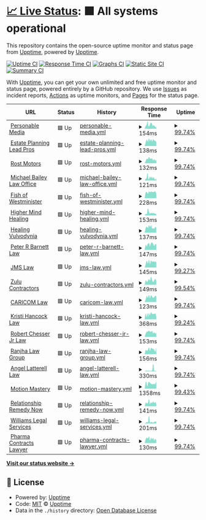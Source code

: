 # [📈 Live Status](https://monitor.personableapps.com/): <!--live status--> **🟩 All systems operational**

This repository contains the open-source uptime monitor and status page from [Upptime](https://upptime.js.org), powered by [Upptime](https://github.com/upptime/upptime).

[![Uptime CI](https://github.com/pmjustin/pmuptime/workflows/Uptime%20CI/badge.svg)](https://github.com/pmjustin/pmuptime/actions?query=workflow%3A%22Uptime+CI%22)
[![Response Time CI](https://github.com/pmjustin/pmuptime/workflows/Response%20Time%20CI/badge.svg)](https://github.com/pmjustin/pmuptime/actions?query=workflow%3A%22Response+Time+CI%22)
[![Graphs CI](https://github.com/pmjustin/pmuptime/workflows/Graphs%20CI/badge.svg)](https://github.com/pmjustin/pmuptime/actions?query=workflow%3A%22Graphs+CI%22)
[![Static Site CI](https://github.com/pmjustin/pmuptime/workflows/Static%20Site%20CI/badge.svg)](https://github.com/pmjustin/pmuptime/actions?query=workflow%3A%22Static+Site+CI%22)
[![Summary CI](https://github.com/pmjustin/pmuptime/workflows/Summary%20CI/badge.svg)](https://github.com/pmjustin/pmuptime/actions?query=workflow%3A%22Summary+CI%22)

With [Upptime](https://upptime.js.org), you can get your own unlimited and free uptime monitor and status page, powered entirely by a GitHub repository. We use [Issues](https://github.com/upptime/upptime/issues) as incident reports, [Actions](https://github.com/pmjustin/pmuptime/actions) as uptime monitors, and [Pages](https://upptime.github.io/upptime) for the status page.

<!--start: status pages-->
<!-- This summary is generated by Upptime (https://github.com/upptime/upptime) -->
<!-- Do not edit this manually, your changes will be overwritten -->
<!-- prettier-ignore -->
| URL | Status | History | Response Time | Uptime |
| --- | ------ | ------- | ------------- | ------ |
| <img alt="" src="https://icons.duckduckgo.com/ip3/personablemedia.com.ico" height="13"> [Personable Media](https://personablemedia.com/) | 🟩 Up | [personable-media.yml](https://github.com/pmjustin/pmuptime/commits/HEAD/history/personable-media.yml) | <details><summary><img alt="Response time graph" src="./graphs/personable-media/response-time-week.png" height="20"> 154ms</summary><br><a href="https://monitor.personableapps.com/history/personable-media"><img alt="Response time 168" src="https://img.shields.io/endpoint?url=https%3A%2F%2Fraw.githubusercontent.com%2Fpmjustin%2Fpmuptime%2FHEAD%2Fapi%2Fpersonable-media%2Fresponse-time.json"></a><br><a href="https://monitor.personableapps.com/history/personable-media"><img alt="24-hour response time 91" src="https://img.shields.io/endpoint?url=https%3A%2F%2Fraw.githubusercontent.com%2Fpmjustin%2Fpmuptime%2FHEAD%2Fapi%2Fpersonable-media%2Fresponse-time-day.json"></a><br><a href="https://monitor.personableapps.com/history/personable-media"><img alt="7-day response time 154" src="https://img.shields.io/endpoint?url=https%3A%2F%2Fraw.githubusercontent.com%2Fpmjustin%2Fpmuptime%2FHEAD%2Fapi%2Fpersonable-media%2Fresponse-time-week.json"></a><br><a href="https://monitor.personableapps.com/history/personable-media"><img alt="30-day response time 131" src="https://img.shields.io/endpoint?url=https%3A%2F%2Fraw.githubusercontent.com%2Fpmjustin%2Fpmuptime%2FHEAD%2Fapi%2Fpersonable-media%2Fresponse-time-month.json"></a><br><a href="https://monitor.personableapps.com/history/personable-media"><img alt="1-year response time 173" src="https://img.shields.io/endpoint?url=https%3A%2F%2Fraw.githubusercontent.com%2Fpmjustin%2Fpmuptime%2FHEAD%2Fapi%2Fpersonable-media%2Fresponse-time-year.json"></a></details> | <details><summary><a href="https://monitor.personableapps.com/history/personable-media">99.74%</a></summary><a href="https://monitor.personableapps.com/history/personable-media"><img alt="All-time uptime 99.96%" src="https://img.shields.io/endpoint?url=https%3A%2F%2Fraw.githubusercontent.com%2Fpmjustin%2Fpmuptime%2FHEAD%2Fapi%2Fpersonable-media%2Fuptime.json"></a><br><a href="https://monitor.personableapps.com/history/personable-media"><img alt="24-hour uptime 100.00%" src="https://img.shields.io/endpoint?url=https%3A%2F%2Fraw.githubusercontent.com%2Fpmjustin%2Fpmuptime%2FHEAD%2Fapi%2Fpersonable-media%2Fuptime-day.json"></a><br><a href="https://monitor.personableapps.com/history/personable-media"><img alt="7-day uptime 99.74%" src="https://img.shields.io/endpoint?url=https%3A%2F%2Fraw.githubusercontent.com%2Fpmjustin%2Fpmuptime%2FHEAD%2Fapi%2Fpersonable-media%2Fuptime-week.json"></a><br><a href="https://monitor.personableapps.com/history/personable-media"><img alt="30-day uptime 99.59%" src="https://img.shields.io/endpoint?url=https%3A%2F%2Fraw.githubusercontent.com%2Fpmjustin%2Fpmuptime%2FHEAD%2Fapi%2Fpersonable-media%2Fuptime-month.json"></a><br><a href="https://monitor.personableapps.com/history/personable-media"><img alt="1-year uptime 99.87%" src="https://img.shields.io/endpoint?url=https%3A%2F%2Fraw.githubusercontent.com%2Fpmjustin%2Fpmuptime%2FHEAD%2Fapi%2Fpersonable-media%2Fuptime-year.json"></a></details>
| <img alt="" src="https://icons.duckduckgo.com/ip3/estateplanningleadpros.com.ico" height="13"> [Estate Planning Lead Pros](https://estateplanningleadpros.com/) | 🟩 Up | [estate-planning-lead-pros.yml](https://github.com/pmjustin/pmuptime/commits/HEAD/history/estate-planning-lead-pros.yml) | <details><summary><img alt="Response time graph" src="./graphs/estate-planning-lead-pros/response-time-week.png" height="20"> 138ms</summary><br><a href="https://monitor.personableapps.com/history/estate-planning-lead-pros"><img alt="Response time 128" src="https://img.shields.io/endpoint?url=https%3A%2F%2Fraw.githubusercontent.com%2Fpmjustin%2Fpmuptime%2FHEAD%2Fapi%2Festate-planning-lead-pros%2Fresponse-time.json"></a><br><a href="https://monitor.personableapps.com/history/estate-planning-lead-pros"><img alt="24-hour response time 102" src="https://img.shields.io/endpoint?url=https%3A%2F%2Fraw.githubusercontent.com%2Fpmjustin%2Fpmuptime%2FHEAD%2Fapi%2Festate-planning-lead-pros%2Fresponse-time-day.json"></a><br><a href="https://monitor.personableapps.com/history/estate-planning-lead-pros"><img alt="7-day response time 138" src="https://img.shields.io/endpoint?url=https%3A%2F%2Fraw.githubusercontent.com%2Fpmjustin%2Fpmuptime%2FHEAD%2Fapi%2Festate-planning-lead-pros%2Fresponse-time-week.json"></a><br><a href="https://monitor.personableapps.com/history/estate-planning-lead-pros"><img alt="30-day response time 139" src="https://img.shields.io/endpoint?url=https%3A%2F%2Fraw.githubusercontent.com%2Fpmjustin%2Fpmuptime%2FHEAD%2Fapi%2Festate-planning-lead-pros%2Fresponse-time-month.json"></a><br><a href="https://monitor.personableapps.com/history/estate-planning-lead-pros"><img alt="1-year response time 135" src="https://img.shields.io/endpoint?url=https%3A%2F%2Fraw.githubusercontent.com%2Fpmjustin%2Fpmuptime%2FHEAD%2Fapi%2Festate-planning-lead-pros%2Fresponse-time-year.json"></a></details> | <details><summary><a href="https://monitor.personableapps.com/history/estate-planning-lead-pros">99.74%</a></summary><a href="https://monitor.personableapps.com/history/estate-planning-lead-pros"><img alt="All-time uptime 95.37%" src="https://img.shields.io/endpoint?url=https%3A%2F%2Fraw.githubusercontent.com%2Fpmjustin%2Fpmuptime%2FHEAD%2Fapi%2Festate-planning-lead-pros%2Fuptime.json"></a><br><a href="https://monitor.personableapps.com/history/estate-planning-lead-pros"><img alt="24-hour uptime 100.00%" src="https://img.shields.io/endpoint?url=https%3A%2F%2Fraw.githubusercontent.com%2Fpmjustin%2Fpmuptime%2FHEAD%2Fapi%2Festate-planning-lead-pros%2Fuptime-day.json"></a><br><a href="https://monitor.personableapps.com/history/estate-planning-lead-pros"><img alt="7-day uptime 99.74%" src="https://img.shields.io/endpoint?url=https%3A%2F%2Fraw.githubusercontent.com%2Fpmjustin%2Fpmuptime%2FHEAD%2Fapi%2Festate-planning-lead-pros%2Fuptime-week.json"></a><br><a href="https://monitor.personableapps.com/history/estate-planning-lead-pros"><img alt="30-day uptime 99.67%" src="https://img.shields.io/endpoint?url=https%3A%2F%2Fraw.githubusercontent.com%2Fpmjustin%2Fpmuptime%2FHEAD%2Fapi%2Festate-planning-lead-pros%2Fuptime-month.json"></a><br><a href="https://monitor.personableapps.com/history/estate-planning-lead-pros"><img alt="1-year uptime 99.89%" src="https://img.shields.io/endpoint?url=https%3A%2F%2Fraw.githubusercontent.com%2Fpmjustin%2Fpmuptime%2FHEAD%2Fapi%2Festate-planning-lead-pros%2Fuptime-year.json"></a></details>
| <img alt="" src="https://icons.duckduckgo.com/ip3/rostmotor.com.ico" height="13"> [Rost Motors](https://rostmotor.com/) | 🟩 Up | [rost-motors.yml](https://github.com/pmjustin/pmuptime/commits/HEAD/history/rost-motors.yml) | <details><summary><img alt="Response time graph" src="./graphs/rost-motors/response-time-week.png" height="20"> 132ms</summary><br><a href="https://monitor.personableapps.com/history/rost-motors"><img alt="Response time 120" src="https://img.shields.io/endpoint?url=https%3A%2F%2Fraw.githubusercontent.com%2Fpmjustin%2Fpmuptime%2FHEAD%2Fapi%2Frost-motors%2Fresponse-time.json"></a><br><a href="https://monitor.personableapps.com/history/rost-motors"><img alt="24-hour response time 113" src="https://img.shields.io/endpoint?url=https%3A%2F%2Fraw.githubusercontent.com%2Fpmjustin%2Fpmuptime%2FHEAD%2Fapi%2Frost-motors%2Fresponse-time-day.json"></a><br><a href="https://monitor.personableapps.com/history/rost-motors"><img alt="7-day response time 132" src="https://img.shields.io/endpoint?url=https%3A%2F%2Fraw.githubusercontent.com%2Fpmjustin%2Fpmuptime%2FHEAD%2Fapi%2Frost-motors%2Fresponse-time-week.json"></a><br><a href="https://monitor.personableapps.com/history/rost-motors"><img alt="30-day response time 131" src="https://img.shields.io/endpoint?url=https%3A%2F%2Fraw.githubusercontent.com%2Fpmjustin%2Fpmuptime%2FHEAD%2Fapi%2Frost-motors%2Fresponse-time-month.json"></a><br><a href="https://monitor.personableapps.com/history/rost-motors"><img alt="1-year response time 125" src="https://img.shields.io/endpoint?url=https%3A%2F%2Fraw.githubusercontent.com%2Fpmjustin%2Fpmuptime%2FHEAD%2Fapi%2Frost-motors%2Fresponse-time-year.json"></a></details> | <details><summary><a href="https://monitor.personableapps.com/history/rost-motors">99.74%</a></summary><a href="https://monitor.personableapps.com/history/rost-motors"><img alt="All-time uptime 95.45%" src="https://img.shields.io/endpoint?url=https%3A%2F%2Fraw.githubusercontent.com%2Fpmjustin%2Fpmuptime%2FHEAD%2Fapi%2Frost-motors%2Fuptime.json"></a><br><a href="https://monitor.personableapps.com/history/rost-motors"><img alt="24-hour uptime 100.00%" src="https://img.shields.io/endpoint?url=https%3A%2F%2Fraw.githubusercontent.com%2Fpmjustin%2Fpmuptime%2FHEAD%2Fapi%2Frost-motors%2Fuptime-day.json"></a><br><a href="https://monitor.personableapps.com/history/rost-motors"><img alt="7-day uptime 99.74%" src="https://img.shields.io/endpoint?url=https%3A%2F%2Fraw.githubusercontent.com%2Fpmjustin%2Fpmuptime%2FHEAD%2Fapi%2Frost-motors%2Fuptime-week.json"></a><br><a href="https://monitor.personableapps.com/history/rost-motors"><img alt="30-day uptime 99.67%" src="https://img.shields.io/endpoint?url=https%3A%2F%2Fraw.githubusercontent.com%2Fpmjustin%2Fpmuptime%2FHEAD%2Fapi%2Frost-motors%2Fuptime-month.json"></a><br><a href="https://monitor.personableapps.com/history/rost-motors"><img alt="1-year uptime 99.89%" src="https://img.shields.io/endpoint?url=https%3A%2F%2Fraw.githubusercontent.com%2Fpmjustin%2Fpmuptime%2FHEAD%2Fapi%2Frost-motors%2Fuptime-year.json"></a></details>
| <img alt="" src="https://icons.duckduckgo.com/ip3/michaelbaileylawllc.com.ico" height="13"> [Michael Bailey Law Office](https://michaelbaileylawllc.com/) | 🟩 Up | [michael-bailey-law-office.yml](https://github.com/pmjustin/pmuptime/commits/HEAD/history/michael-bailey-law-office.yml) | <details><summary><img alt="Response time graph" src="./graphs/michael-bailey-law-office/response-time-week.png" height="20"> 121ms</summary><br><a href="https://monitor.personableapps.com/history/michael-bailey-law-office"><img alt="Response time 141" src="https://img.shields.io/endpoint?url=https%3A%2F%2Fraw.githubusercontent.com%2Fpmjustin%2Fpmuptime%2FHEAD%2Fapi%2Fmichael-bailey-law-office%2Fresponse-time.json"></a><br><a href="https://monitor.personableapps.com/history/michael-bailey-law-office"><img alt="24-hour response time 99" src="https://img.shields.io/endpoint?url=https%3A%2F%2Fraw.githubusercontent.com%2Fpmjustin%2Fpmuptime%2FHEAD%2Fapi%2Fmichael-bailey-law-office%2Fresponse-time-day.json"></a><br><a href="https://monitor.personableapps.com/history/michael-bailey-law-office"><img alt="7-day response time 121" src="https://img.shields.io/endpoint?url=https%3A%2F%2Fraw.githubusercontent.com%2Fpmjustin%2Fpmuptime%2FHEAD%2Fapi%2Fmichael-bailey-law-office%2Fresponse-time-week.json"></a><br><a href="https://monitor.personableapps.com/history/michael-bailey-law-office"><img alt="30-day response time 123" src="https://img.shields.io/endpoint?url=https%3A%2F%2Fraw.githubusercontent.com%2Fpmjustin%2Fpmuptime%2FHEAD%2Fapi%2Fmichael-bailey-law-office%2Fresponse-time-month.json"></a><br><a href="https://monitor.personableapps.com/history/michael-bailey-law-office"><img alt="1-year response time 149" src="https://img.shields.io/endpoint?url=https%3A%2F%2Fraw.githubusercontent.com%2Fpmjustin%2Fpmuptime%2FHEAD%2Fapi%2Fmichael-bailey-law-office%2Fresponse-time-year.json"></a></details> | <details><summary><a href="https://monitor.personableapps.com/history/michael-bailey-law-office">99.74%</a></summary><a href="https://monitor.personableapps.com/history/michael-bailey-law-office"><img alt="All-time uptime 99.95%" src="https://img.shields.io/endpoint?url=https%3A%2F%2Fraw.githubusercontent.com%2Fpmjustin%2Fpmuptime%2FHEAD%2Fapi%2Fmichael-bailey-law-office%2Fuptime.json"></a><br><a href="https://monitor.personableapps.com/history/michael-bailey-law-office"><img alt="24-hour uptime 100.00%" src="https://img.shields.io/endpoint?url=https%3A%2F%2Fraw.githubusercontent.com%2Fpmjustin%2Fpmuptime%2FHEAD%2Fapi%2Fmichael-bailey-law-office%2Fuptime-day.json"></a><br><a href="https://monitor.personableapps.com/history/michael-bailey-law-office"><img alt="7-day uptime 99.74%" src="https://img.shields.io/endpoint?url=https%3A%2F%2Fraw.githubusercontent.com%2Fpmjustin%2Fpmuptime%2FHEAD%2Fapi%2Fmichael-bailey-law-office%2Fuptime-week.json"></a><br><a href="https://monitor.personableapps.com/history/michael-bailey-law-office"><img alt="30-day uptime 99.59%" src="https://img.shields.io/endpoint?url=https%3A%2F%2Fraw.githubusercontent.com%2Fpmjustin%2Fpmuptime%2FHEAD%2Fapi%2Fmichael-bailey-law-office%2Fuptime-month.json"></a><br><a href="https://monitor.personableapps.com/history/michael-bailey-law-office"><img alt="1-year uptime 99.83%" src="https://img.shields.io/endpoint?url=https%3A%2F%2Fraw.githubusercontent.com%2Fpmjustin%2Fpmuptime%2FHEAD%2Fapi%2Fmichael-bailey-law-office%2Fuptime-year.json"></a></details>
| <img alt="" src="https://icons.duckduckgo.com/ip3/fishofwestminster.org.ico" height="13"> [Fish of Westminister](https://fishofwestminster.org/) | 🟩 Up | [fish-of-westminister.yml](https://github.com/pmjustin/pmuptime/commits/HEAD/history/fish-of-westminister.yml) | <details><summary><img alt="Response time graph" src="./graphs/fish-of-westminister/response-time-week.png" height="20"> 228ms</summary><br><a href="https://monitor.personableapps.com/history/fish-of-westminister"><img alt="Response time 258" src="https://img.shields.io/endpoint?url=https%3A%2F%2Fraw.githubusercontent.com%2Fpmjustin%2Fpmuptime%2FHEAD%2Fapi%2Ffish-of-westminister%2Fresponse-time.json"></a><br><a href="https://monitor.personableapps.com/history/fish-of-westminister"><img alt="24-hour response time 166" src="https://img.shields.io/endpoint?url=https%3A%2F%2Fraw.githubusercontent.com%2Fpmjustin%2Fpmuptime%2FHEAD%2Fapi%2Ffish-of-westminister%2Fresponse-time-day.json"></a><br><a href="https://monitor.personableapps.com/history/fish-of-westminister"><img alt="7-day response time 228" src="https://img.shields.io/endpoint?url=https%3A%2F%2Fraw.githubusercontent.com%2Fpmjustin%2Fpmuptime%2FHEAD%2Fapi%2Ffish-of-westminister%2Fresponse-time-week.json"></a><br><a href="https://monitor.personableapps.com/history/fish-of-westminister"><img alt="30-day response time 225" src="https://img.shields.io/endpoint?url=https%3A%2F%2Fraw.githubusercontent.com%2Fpmjustin%2Fpmuptime%2FHEAD%2Fapi%2Ffish-of-westminister%2Fresponse-time-month.json"></a><br><a href="https://monitor.personableapps.com/history/fish-of-westminister"><img alt="1-year response time 248" src="https://img.shields.io/endpoint?url=https%3A%2F%2Fraw.githubusercontent.com%2Fpmjustin%2Fpmuptime%2FHEAD%2Fapi%2Ffish-of-westminister%2Fresponse-time-year.json"></a></details> | <details><summary><a href="https://monitor.personableapps.com/history/fish-of-westminister">99.74%</a></summary><a href="https://monitor.personableapps.com/history/fish-of-westminister"><img alt="All-time uptime 98.16%" src="https://img.shields.io/endpoint?url=https%3A%2F%2Fraw.githubusercontent.com%2Fpmjustin%2Fpmuptime%2FHEAD%2Fapi%2Ffish-of-westminister%2Fuptime.json"></a><br><a href="https://monitor.personableapps.com/history/fish-of-westminister"><img alt="24-hour uptime 100.00%" src="https://img.shields.io/endpoint?url=https%3A%2F%2Fraw.githubusercontent.com%2Fpmjustin%2Fpmuptime%2FHEAD%2Fapi%2Ffish-of-westminister%2Fuptime-day.json"></a><br><a href="https://monitor.personableapps.com/history/fish-of-westminister"><img alt="7-day uptime 99.74%" src="https://img.shields.io/endpoint?url=https%3A%2F%2Fraw.githubusercontent.com%2Fpmjustin%2Fpmuptime%2FHEAD%2Fapi%2Ffish-of-westminister%2Fuptime-week.json"></a><br><a href="https://monitor.personableapps.com/history/fish-of-westminister"><img alt="30-day uptime 99.67%" src="https://img.shields.io/endpoint?url=https%3A%2F%2Fraw.githubusercontent.com%2Fpmjustin%2Fpmuptime%2FHEAD%2Fapi%2Ffish-of-westminister%2Fuptime-month.json"></a><br><a href="https://monitor.personableapps.com/history/fish-of-westminister"><img alt="1-year uptime 99.72%" src="https://img.shields.io/endpoint?url=https%3A%2F%2Fraw.githubusercontent.com%2Fpmjustin%2Fpmuptime%2FHEAD%2Fapi%2Ffish-of-westminister%2Fuptime-year.json"></a></details>
| <img alt="" src="https://icons.duckduckgo.com/ip3/highermindhealing.net.ico" height="13"> [Higher Mind Healing](https://highermindhealing.net/) | 🟩 Up | [higher-mind-healing.yml](https://github.com/pmjustin/pmuptime/commits/HEAD/history/higher-mind-healing.yml) | <details><summary><img alt="Response time graph" src="./graphs/higher-mind-healing/response-time-week.png" height="20"> 153ms</summary><br><a href="https://monitor.personableapps.com/history/higher-mind-healing"><img alt="Response time 357" src="https://img.shields.io/endpoint?url=https%3A%2F%2Fraw.githubusercontent.com%2Fpmjustin%2Fpmuptime%2FHEAD%2Fapi%2Fhigher-mind-healing%2Fresponse-time.json"></a><br><a href="https://monitor.personableapps.com/history/higher-mind-healing"><img alt="24-hour response time 86" src="https://img.shields.io/endpoint?url=https%3A%2F%2Fraw.githubusercontent.com%2Fpmjustin%2Fpmuptime%2FHEAD%2Fapi%2Fhigher-mind-healing%2Fresponse-time-day.json"></a><br><a href="https://monitor.personableapps.com/history/higher-mind-healing"><img alt="7-day response time 153" src="https://img.shields.io/endpoint?url=https%3A%2F%2Fraw.githubusercontent.com%2Fpmjustin%2Fpmuptime%2FHEAD%2Fapi%2Fhigher-mind-healing%2Fresponse-time-week.json"></a><br><a href="https://monitor.personableapps.com/history/higher-mind-healing"><img alt="30-day response time 127" src="https://img.shields.io/endpoint?url=https%3A%2F%2Fraw.githubusercontent.com%2Fpmjustin%2Fpmuptime%2FHEAD%2Fapi%2Fhigher-mind-healing%2Fresponse-time-month.json"></a><br><a href="https://monitor.personableapps.com/history/higher-mind-healing"><img alt="1-year response time 237" src="https://img.shields.io/endpoint?url=https%3A%2F%2Fraw.githubusercontent.com%2Fpmjustin%2Fpmuptime%2FHEAD%2Fapi%2Fhigher-mind-healing%2Fresponse-time-year.json"></a></details> | <details><summary><a href="https://monitor.personableapps.com/history/higher-mind-healing">99.74%</a></summary><a href="https://monitor.personableapps.com/history/higher-mind-healing"><img alt="All-time uptime 99.89%" src="https://img.shields.io/endpoint?url=https%3A%2F%2Fraw.githubusercontent.com%2Fpmjustin%2Fpmuptime%2FHEAD%2Fapi%2Fhigher-mind-healing%2Fuptime.json"></a><br><a href="https://monitor.personableapps.com/history/higher-mind-healing"><img alt="24-hour uptime 100.00%" src="https://img.shields.io/endpoint?url=https%3A%2F%2Fraw.githubusercontent.com%2Fpmjustin%2Fpmuptime%2FHEAD%2Fapi%2Fhigher-mind-healing%2Fuptime-day.json"></a><br><a href="https://monitor.personableapps.com/history/higher-mind-healing"><img alt="7-day uptime 99.74%" src="https://img.shields.io/endpoint?url=https%3A%2F%2Fraw.githubusercontent.com%2Fpmjustin%2Fpmuptime%2FHEAD%2Fapi%2Fhigher-mind-healing%2Fuptime-week.json"></a><br><a href="https://monitor.personableapps.com/history/higher-mind-healing"><img alt="30-day uptime 99.67%" src="https://img.shields.io/endpoint?url=https%3A%2F%2Fraw.githubusercontent.com%2Fpmjustin%2Fpmuptime%2FHEAD%2Fapi%2Fhigher-mind-healing%2Fuptime-month.json"></a><br><a href="https://monitor.personableapps.com/history/higher-mind-healing"><img alt="1-year uptime 99.87%" src="https://img.shields.io/endpoint?url=https%3A%2F%2Fraw.githubusercontent.com%2Fpmjustin%2Fpmuptime%2FHEAD%2Fapi%2Fhigher-mind-healing%2Fuptime-year.json"></a></details>
| <img alt="" src="https://icons.duckduckgo.com/ip3/healingvulvodynia.com.ico" height="13"> [Healing Vulvodynia](https://healingvulvodynia.com/) | 🟩 Up | [healing-vulvodynia.yml](https://github.com/pmjustin/pmuptime/commits/HEAD/history/healing-vulvodynia.yml) | <details><summary><img alt="Response time graph" src="./graphs/healing-vulvodynia/response-time-week.png" height="20"> 137ms</summary><br><a href="https://monitor.personableapps.com/history/healing-vulvodynia"><img alt="Response time 356" src="https://img.shields.io/endpoint?url=https%3A%2F%2Fraw.githubusercontent.com%2Fpmjustin%2Fpmuptime%2FHEAD%2Fapi%2Fhealing-vulvodynia%2Fresponse-time.json"></a><br><a href="https://monitor.personableapps.com/history/healing-vulvodynia"><img alt="24-hour response time 127" src="https://img.shields.io/endpoint?url=https%3A%2F%2Fraw.githubusercontent.com%2Fpmjustin%2Fpmuptime%2FHEAD%2Fapi%2Fhealing-vulvodynia%2Fresponse-time-day.json"></a><br><a href="https://monitor.personableapps.com/history/healing-vulvodynia"><img alt="7-day response time 137" src="https://img.shields.io/endpoint?url=https%3A%2F%2Fraw.githubusercontent.com%2Fpmjustin%2Fpmuptime%2FHEAD%2Fapi%2Fhealing-vulvodynia%2Fresponse-time-week.json"></a><br><a href="https://monitor.personableapps.com/history/healing-vulvodynia"><img alt="30-day response time 130" src="https://img.shields.io/endpoint?url=https%3A%2F%2Fraw.githubusercontent.com%2Fpmjustin%2Fpmuptime%2FHEAD%2Fapi%2Fhealing-vulvodynia%2Fresponse-time-month.json"></a><br><a href="https://monitor.personableapps.com/history/healing-vulvodynia"><img alt="1-year response time 279" src="https://img.shields.io/endpoint?url=https%3A%2F%2Fraw.githubusercontent.com%2Fpmjustin%2Fpmuptime%2FHEAD%2Fapi%2Fhealing-vulvodynia%2Fresponse-time-year.json"></a></details> | <details><summary><a href="https://monitor.personableapps.com/history/healing-vulvodynia">99.74%</a></summary><a href="https://monitor.personableapps.com/history/healing-vulvodynia"><img alt="All-time uptime 99.34%" src="https://img.shields.io/endpoint?url=https%3A%2F%2Fraw.githubusercontent.com%2Fpmjustin%2Fpmuptime%2FHEAD%2Fapi%2Fhealing-vulvodynia%2Fuptime.json"></a><br><a href="https://monitor.personableapps.com/history/healing-vulvodynia"><img alt="24-hour uptime 100.00%" src="https://img.shields.io/endpoint?url=https%3A%2F%2Fraw.githubusercontent.com%2Fpmjustin%2Fpmuptime%2FHEAD%2Fapi%2Fhealing-vulvodynia%2Fuptime-day.json"></a><br><a href="https://monitor.personableapps.com/history/healing-vulvodynia"><img alt="7-day uptime 99.74%" src="https://img.shields.io/endpoint?url=https%3A%2F%2Fraw.githubusercontent.com%2Fpmjustin%2Fpmuptime%2FHEAD%2Fapi%2Fhealing-vulvodynia%2Fuptime-week.json"></a><br><a href="https://monitor.personableapps.com/history/healing-vulvodynia"><img alt="30-day uptime 99.67%" src="https://img.shields.io/endpoint?url=https%3A%2F%2Fraw.githubusercontent.com%2Fpmjustin%2Fpmuptime%2FHEAD%2Fapi%2Fhealing-vulvodynia%2Fuptime-month.json"></a><br><a href="https://monitor.personableapps.com/history/healing-vulvodynia"><img alt="1-year uptime 99.87%" src="https://img.shields.io/endpoint?url=https%3A%2F%2Fraw.githubusercontent.com%2Fpmjustin%2Fpmuptime%2FHEAD%2Fapi%2Fhealing-vulvodynia%2Fuptime-year.json"></a></details>
| <img alt="" src="https://icons.duckduckgo.com/ip3/peterbarnettlaw.com.ico" height="13"> [Peter R Barnett Law](https://peterbarnettlaw.com/) | 🟩 Up | [peter-r-barnett-law.yml](https://github.com/pmjustin/pmuptime/commits/HEAD/history/peter-r-barnett-law.yml) | <details><summary><img alt="Response time graph" src="./graphs/peter-r-barnett-law/response-time-week.png" height="20"> 147ms</summary><br><a href="https://monitor.personableapps.com/history/peter-r-barnett-law"><img alt="Response time 281" src="https://img.shields.io/endpoint?url=https%3A%2F%2Fraw.githubusercontent.com%2Fpmjustin%2Fpmuptime%2FHEAD%2Fapi%2Fpeter-r-barnett-law%2Fresponse-time.json"></a><br><a href="https://monitor.personableapps.com/history/peter-r-barnett-law"><img alt="24-hour response time 145" src="https://img.shields.io/endpoint?url=https%3A%2F%2Fraw.githubusercontent.com%2Fpmjustin%2Fpmuptime%2FHEAD%2Fapi%2Fpeter-r-barnett-law%2Fresponse-time-day.json"></a><br><a href="https://monitor.personableapps.com/history/peter-r-barnett-law"><img alt="7-day response time 147" src="https://img.shields.io/endpoint?url=https%3A%2F%2Fraw.githubusercontent.com%2Fpmjustin%2Fpmuptime%2FHEAD%2Fapi%2Fpeter-r-barnett-law%2Fresponse-time-week.json"></a><br><a href="https://monitor.personableapps.com/history/peter-r-barnett-law"><img alt="30-day response time 132" src="https://img.shields.io/endpoint?url=https%3A%2F%2Fraw.githubusercontent.com%2Fpmjustin%2Fpmuptime%2FHEAD%2Fapi%2Fpeter-r-barnett-law%2Fresponse-time-month.json"></a><br><a href="https://monitor.personableapps.com/history/peter-r-barnett-law"><img alt="1-year response time 214" src="https://img.shields.io/endpoint?url=https%3A%2F%2Fraw.githubusercontent.com%2Fpmjustin%2Fpmuptime%2FHEAD%2Fapi%2Fpeter-r-barnett-law%2Fresponse-time-year.json"></a></details> | <details><summary><a href="https://monitor.personableapps.com/history/peter-r-barnett-law">99.74%</a></summary><a href="https://monitor.personableapps.com/history/peter-r-barnett-law"><img alt="All-time uptime 99.19%" src="https://img.shields.io/endpoint?url=https%3A%2F%2Fraw.githubusercontent.com%2Fpmjustin%2Fpmuptime%2FHEAD%2Fapi%2Fpeter-r-barnett-law%2Fuptime.json"></a><br><a href="https://monitor.personableapps.com/history/peter-r-barnett-law"><img alt="24-hour uptime 100.00%" src="https://img.shields.io/endpoint?url=https%3A%2F%2Fraw.githubusercontent.com%2Fpmjustin%2Fpmuptime%2FHEAD%2Fapi%2Fpeter-r-barnett-law%2Fuptime-day.json"></a><br><a href="https://monitor.personableapps.com/history/peter-r-barnett-law"><img alt="7-day uptime 99.74%" src="https://img.shields.io/endpoint?url=https%3A%2F%2Fraw.githubusercontent.com%2Fpmjustin%2Fpmuptime%2FHEAD%2Fapi%2Fpeter-r-barnett-law%2Fuptime-week.json"></a><br><a href="https://monitor.personableapps.com/history/peter-r-barnett-law"><img alt="30-day uptime 99.67%" src="https://img.shields.io/endpoint?url=https%3A%2F%2Fraw.githubusercontent.com%2Fpmjustin%2Fpmuptime%2FHEAD%2Fapi%2Fpeter-r-barnett-law%2Fuptime-month.json"></a><br><a href="https://monitor.personableapps.com/history/peter-r-barnett-law"><img alt="1-year uptime 98.30%" src="https://img.shields.io/endpoint?url=https%3A%2F%2Fraw.githubusercontent.com%2Fpmjustin%2Fpmuptime%2FHEAD%2Fapi%2Fpeter-r-barnett-law%2Fuptime-year.json"></a></details>
| <img alt="" src="https://icons.duckduckgo.com/ip3/jmslawltd.com.ico" height="13"> [JMS Law](https://jmslawltd.com) | 🟩 Up | [jms-law.yml](https://github.com/pmjustin/pmuptime/commits/HEAD/history/jms-law.yml) | <details><summary><img alt="Response time graph" src="./graphs/jms-law/response-time-week.png" height="20"> 145ms</summary><br><a href="https://monitor.personableapps.com/history/jms-law"><img alt="Response time 309" src="https://img.shields.io/endpoint?url=https%3A%2F%2Fraw.githubusercontent.com%2Fpmjustin%2Fpmuptime%2FHEAD%2Fapi%2Fjms-law%2Fresponse-time.json"></a><br><a href="https://monitor.personableapps.com/history/jms-law"><img alt="24-hour response time 164" src="https://img.shields.io/endpoint?url=https%3A%2F%2Fraw.githubusercontent.com%2Fpmjustin%2Fpmuptime%2FHEAD%2Fapi%2Fjms-law%2Fresponse-time-day.json"></a><br><a href="https://monitor.personableapps.com/history/jms-law"><img alt="7-day response time 145" src="https://img.shields.io/endpoint?url=https%3A%2F%2Fraw.githubusercontent.com%2Fpmjustin%2Fpmuptime%2FHEAD%2Fapi%2Fjms-law%2Fresponse-time-week.json"></a><br><a href="https://monitor.personableapps.com/history/jms-law"><img alt="30-day response time 141" src="https://img.shields.io/endpoint?url=https%3A%2F%2Fraw.githubusercontent.com%2Fpmjustin%2Fpmuptime%2FHEAD%2Fapi%2Fjms-law%2Fresponse-time-month.json"></a><br><a href="https://monitor.personableapps.com/history/jms-law"><img alt="1-year response time 237" src="https://img.shields.io/endpoint?url=https%3A%2F%2Fraw.githubusercontent.com%2Fpmjustin%2Fpmuptime%2FHEAD%2Fapi%2Fjms-law%2Fresponse-time-year.json"></a></details> | <details><summary><a href="https://monitor.personableapps.com/history/jms-law">99.27%</a></summary><a href="https://monitor.personableapps.com/history/jms-law"><img alt="All-time uptime 99.78%" src="https://img.shields.io/endpoint?url=https%3A%2F%2Fraw.githubusercontent.com%2Fpmjustin%2Fpmuptime%2FHEAD%2Fapi%2Fjms-law%2Fuptime.json"></a><br><a href="https://monitor.personableapps.com/history/jms-law"><img alt="24-hour uptime 96.70%" src="https://img.shields.io/endpoint?url=https%3A%2F%2Fraw.githubusercontent.com%2Fpmjustin%2Fpmuptime%2FHEAD%2Fapi%2Fjms-law%2Fuptime-day.json"></a><br><a href="https://monitor.personableapps.com/history/jms-law"><img alt="7-day uptime 99.27%" src="https://img.shields.io/endpoint?url=https%3A%2F%2Fraw.githubusercontent.com%2Fpmjustin%2Fpmuptime%2FHEAD%2Fapi%2Fjms-law%2Fuptime-week.json"></a><br><a href="https://monitor.personableapps.com/history/jms-law"><img alt="30-day uptime 99.56%" src="https://img.shields.io/endpoint?url=https%3A%2F%2Fraw.githubusercontent.com%2Fpmjustin%2Fpmuptime%2FHEAD%2Fapi%2Fjms-law%2Fuptime-month.json"></a><br><a href="https://monitor.personableapps.com/history/jms-law"><img alt="1-year uptime 99.86%" src="https://img.shields.io/endpoint?url=https%3A%2F%2Fraw.githubusercontent.com%2Fpmjustin%2Fpmuptime%2FHEAD%2Fapi%2Fjms-law%2Fuptime-year.json"></a></details>
| <img alt="" src="https://icons.duckduckgo.com/ip3/zulucontractors.com.ico" height="13"> [Zulu Contractors](https://zulucontractors.com) | 🟩 Up | [zulu-contractors.yml](https://github.com/pmjustin/pmuptime/commits/HEAD/history/zulu-contractors.yml) | <details><summary><img alt="Response time graph" src="./graphs/zulu-contractors/response-time-week.png" height="20"> 149ms</summary><br><a href="https://monitor.personableapps.com/history/zulu-contractors"><img alt="Response time 331" src="https://img.shields.io/endpoint?url=https%3A%2F%2Fraw.githubusercontent.com%2Fpmjustin%2Fpmuptime%2FHEAD%2Fapi%2Fzulu-contractors%2Fresponse-time.json"></a><br><a href="https://monitor.personableapps.com/history/zulu-contractors"><img alt="24-hour response time 139" src="https://img.shields.io/endpoint?url=https%3A%2F%2Fraw.githubusercontent.com%2Fpmjustin%2Fpmuptime%2FHEAD%2Fapi%2Fzulu-contractors%2Fresponse-time-day.json"></a><br><a href="https://monitor.personableapps.com/history/zulu-contractors"><img alt="7-day response time 149" src="https://img.shields.io/endpoint?url=https%3A%2F%2Fraw.githubusercontent.com%2Fpmjustin%2Fpmuptime%2FHEAD%2Fapi%2Fzulu-contractors%2Fresponse-time-week.json"></a><br><a href="https://monitor.personableapps.com/history/zulu-contractors"><img alt="30-day response time 137" src="https://img.shields.io/endpoint?url=https%3A%2F%2Fraw.githubusercontent.com%2Fpmjustin%2Fpmuptime%2FHEAD%2Fapi%2Fzulu-contractors%2Fresponse-time-month.json"></a><br><a href="https://monitor.personableapps.com/history/zulu-contractors"><img alt="1-year response time 261" src="https://img.shields.io/endpoint?url=https%3A%2F%2Fraw.githubusercontent.com%2Fpmjustin%2Fpmuptime%2FHEAD%2Fapi%2Fzulu-contractors%2Fresponse-time-year.json"></a></details> | <details><summary><a href="https://monitor.personableapps.com/history/zulu-contractors">99.54%</a></summary><a href="https://monitor.personableapps.com/history/zulu-contractors"><img alt="All-time uptime 99.87%" src="https://img.shields.io/endpoint?url=https%3A%2F%2Fraw.githubusercontent.com%2Fpmjustin%2Fpmuptime%2FHEAD%2Fapi%2Fzulu-contractors%2Fuptime.json"></a><br><a href="https://monitor.personableapps.com/history/zulu-contractors"><img alt="24-hour uptime 98.62%" src="https://img.shields.io/endpoint?url=https%3A%2F%2Fraw.githubusercontent.com%2Fpmjustin%2Fpmuptime%2FHEAD%2Fapi%2Fzulu-contractors%2Fuptime-day.json"></a><br><a href="https://monitor.personableapps.com/history/zulu-contractors"><img alt="7-day uptime 99.54%" src="https://img.shields.io/endpoint?url=https%3A%2F%2Fraw.githubusercontent.com%2Fpmjustin%2Fpmuptime%2FHEAD%2Fapi%2Fzulu-contractors%2Fuptime-week.json"></a><br><a href="https://monitor.personableapps.com/history/zulu-contractors"><img alt="30-day uptime 99.63%" src="https://img.shields.io/endpoint?url=https%3A%2F%2Fraw.githubusercontent.com%2Fpmjustin%2Fpmuptime%2FHEAD%2Fapi%2Fzulu-contractors%2Fuptime-month.json"></a><br><a href="https://monitor.personableapps.com/history/zulu-contractors"><img alt="1-year uptime 99.85%" src="https://img.shields.io/endpoint?url=https%3A%2F%2Fraw.githubusercontent.com%2Fpmjustin%2Fpmuptime%2FHEAD%2Fapi%2Fzulu-contractors%2Fuptime-year.json"></a></details>
| <img alt="" src="https://icons.duckduckgo.com/ip3/caricomattorneys.com.ico" height="13"> [CARICOM Law](https://caricomattorneys.com) | 🟩 Up | [caricom-law.yml](https://github.com/pmjustin/pmuptime/commits/HEAD/history/caricom-law.yml) | <details><summary><img alt="Response time graph" src="./graphs/caricom-law/response-time-week.png" height="20"> 123ms</summary><br><a href="https://monitor.personableapps.com/history/caricom-law"><img alt="Response time 254" src="https://img.shields.io/endpoint?url=https%3A%2F%2Fraw.githubusercontent.com%2Fpmjustin%2Fpmuptime%2FHEAD%2Fapi%2Fcaricom-law%2Fresponse-time.json"></a><br><a href="https://monitor.personableapps.com/history/caricom-law"><img alt="24-hour response time 134" src="https://img.shields.io/endpoint?url=https%3A%2F%2Fraw.githubusercontent.com%2Fpmjustin%2Fpmuptime%2FHEAD%2Fapi%2Fcaricom-law%2Fresponse-time-day.json"></a><br><a href="https://monitor.personableapps.com/history/caricom-law"><img alt="7-day response time 123" src="https://img.shields.io/endpoint?url=https%3A%2F%2Fraw.githubusercontent.com%2Fpmjustin%2Fpmuptime%2FHEAD%2Fapi%2Fcaricom-law%2Fresponse-time-week.json"></a><br><a href="https://monitor.personableapps.com/history/caricom-law"><img alt="30-day response time 123" src="https://img.shields.io/endpoint?url=https%3A%2F%2Fraw.githubusercontent.com%2Fpmjustin%2Fpmuptime%2FHEAD%2Fapi%2Fcaricom-law%2Fresponse-time-month.json"></a><br><a href="https://monitor.personableapps.com/history/caricom-law"><img alt="1-year response time 254" src="https://img.shields.io/endpoint?url=https%3A%2F%2Fraw.githubusercontent.com%2Fpmjustin%2Fpmuptime%2FHEAD%2Fapi%2Fcaricom-law%2Fresponse-time-year.json"></a></details> | <details><summary><a href="https://monitor.personableapps.com/history/caricom-law">99.74%</a></summary><a href="https://monitor.personableapps.com/history/caricom-law"><img alt="All-time uptime 99.84%" src="https://img.shields.io/endpoint?url=https%3A%2F%2Fraw.githubusercontent.com%2Fpmjustin%2Fpmuptime%2FHEAD%2Fapi%2Fcaricom-law%2Fuptime.json"></a><br><a href="https://monitor.personableapps.com/history/caricom-law"><img alt="24-hour uptime 100.00%" src="https://img.shields.io/endpoint?url=https%3A%2F%2Fraw.githubusercontent.com%2Fpmjustin%2Fpmuptime%2FHEAD%2Fapi%2Fcaricom-law%2Fuptime-day.json"></a><br><a href="https://monitor.personableapps.com/history/caricom-law"><img alt="7-day uptime 99.74%" src="https://img.shields.io/endpoint?url=https%3A%2F%2Fraw.githubusercontent.com%2Fpmjustin%2Fpmuptime%2FHEAD%2Fapi%2Fcaricom-law%2Fuptime-week.json"></a><br><a href="https://monitor.personableapps.com/history/caricom-law"><img alt="30-day uptime 99.67%" src="https://img.shields.io/endpoint?url=https%3A%2F%2Fraw.githubusercontent.com%2Fpmjustin%2Fpmuptime%2FHEAD%2Fapi%2Fcaricom-law%2Fuptime-month.json"></a><br><a href="https://monitor.personableapps.com/history/caricom-law"><img alt="1-year uptime 99.84%" src="https://img.shields.io/endpoint?url=https%3A%2F%2Fraw.githubusercontent.com%2Fpmjustin%2Fpmuptime%2FHEAD%2Fapi%2Fcaricom-law%2Fuptime-year.json"></a></details>
| <img alt="" src="https://icons.duckduckgo.com/ip3/khancocklaw.com.ico" height="13"> [Kristi Hancock Law](https://khancocklaw.com) | 🟩 Up | [kristi-hancock-law.yml](https://github.com/pmjustin/pmuptime/commits/HEAD/history/kristi-hancock-law.yml) | <details><summary><img alt="Response time graph" src="./graphs/kristi-hancock-law/response-time-week.png" height="20"> 368ms</summary><br><a href="https://monitor.personableapps.com/history/kristi-hancock-law"><img alt="Response time 136" src="https://img.shields.io/endpoint?url=https%3A%2F%2Fraw.githubusercontent.com%2Fpmjustin%2Fpmuptime%2FHEAD%2Fapi%2Fkristi-hancock-law%2Fresponse-time.json"></a><br><a href="https://monitor.personableapps.com/history/kristi-hancock-law"><img alt="24-hour response time 146" src="https://img.shields.io/endpoint?url=https%3A%2F%2Fraw.githubusercontent.com%2Fpmjustin%2Fpmuptime%2FHEAD%2Fapi%2Fkristi-hancock-law%2Fresponse-time-day.json"></a><br><a href="https://monitor.personableapps.com/history/kristi-hancock-law"><img alt="7-day response time 368" src="https://img.shields.io/endpoint?url=https%3A%2F%2Fraw.githubusercontent.com%2Fpmjustin%2Fpmuptime%2FHEAD%2Fapi%2Fkristi-hancock-law%2Fresponse-time-week.json"></a><br><a href="https://monitor.personableapps.com/history/kristi-hancock-law"><img alt="30-day response time 195" src="https://img.shields.io/endpoint?url=https%3A%2F%2Fraw.githubusercontent.com%2Fpmjustin%2Fpmuptime%2FHEAD%2Fapi%2Fkristi-hancock-law%2Fresponse-time-month.json"></a><br><a href="https://monitor.personableapps.com/history/kristi-hancock-law"><img alt="1-year response time 136" src="https://img.shields.io/endpoint?url=https%3A%2F%2Fraw.githubusercontent.com%2Fpmjustin%2Fpmuptime%2FHEAD%2Fapi%2Fkristi-hancock-law%2Fresponse-time-year.json"></a></details> | <details><summary><a href="https://monitor.personableapps.com/history/kristi-hancock-law">99.24%</a></summary><a href="https://monitor.personableapps.com/history/kristi-hancock-law"><img alt="All-time uptime 99.85%" src="https://img.shields.io/endpoint?url=https%3A%2F%2Fraw.githubusercontent.com%2Fpmjustin%2Fpmuptime%2FHEAD%2Fapi%2Fkristi-hancock-law%2Fuptime.json"></a><br><a href="https://monitor.personableapps.com/history/kristi-hancock-law"><img alt="24-hour uptime 100.00%" src="https://img.shields.io/endpoint?url=https%3A%2F%2Fraw.githubusercontent.com%2Fpmjustin%2Fpmuptime%2FHEAD%2Fapi%2Fkristi-hancock-law%2Fuptime-day.json"></a><br><a href="https://monitor.personableapps.com/history/kristi-hancock-law"><img alt="7-day uptime 99.24%" src="https://img.shields.io/endpoint?url=https%3A%2F%2Fraw.githubusercontent.com%2Fpmjustin%2Fpmuptime%2FHEAD%2Fapi%2Fkristi-hancock-law%2Fuptime-week.json"></a><br><a href="https://monitor.personableapps.com/history/kristi-hancock-law"><img alt="30-day uptime 99.56%" src="https://img.shields.io/endpoint?url=https%3A%2F%2Fraw.githubusercontent.com%2Fpmjustin%2Fpmuptime%2FHEAD%2Fapi%2Fkristi-hancock-law%2Fuptime-month.json"></a><br><a href="https://monitor.personableapps.com/history/kristi-hancock-law"><img alt="1-year uptime 99.85%" src="https://img.shields.io/endpoint?url=https%3A%2F%2Fraw.githubusercontent.com%2Fpmjustin%2Fpmuptime%2FHEAD%2Fapi%2Fkristi-hancock-law%2Fuptime-year.json"></a></details>
| <img alt="" src="https://icons.duckduckgo.com/ip3/chesserlegal.com.ico" height="13"> [Robert Chesser Jr Law](https://chesserlegal.com) | 🟩 Up | [robert-chesser-jr-law.yml](https://github.com/pmjustin/pmuptime/commits/HEAD/history/robert-chesser-jr-law.yml) | <details><summary><img alt="Response time graph" src="./graphs/robert-chesser-jr-law/response-time-week.png" height="20"> 153ms</summary><br><a href="https://monitor.personableapps.com/history/robert-chesser-jr-law"><img alt="Response time 246" src="https://img.shields.io/endpoint?url=https%3A%2F%2Fraw.githubusercontent.com%2Fpmjustin%2Fpmuptime%2FHEAD%2Fapi%2Frobert-chesser-jr-law%2Fresponse-time.json"></a><br><a href="https://monitor.personableapps.com/history/robert-chesser-jr-law"><img alt="24-hour response time 134" src="https://img.shields.io/endpoint?url=https%3A%2F%2Fraw.githubusercontent.com%2Fpmjustin%2Fpmuptime%2FHEAD%2Fapi%2Frobert-chesser-jr-law%2Fresponse-time-day.json"></a><br><a href="https://monitor.personableapps.com/history/robert-chesser-jr-law"><img alt="7-day response time 153" src="https://img.shields.io/endpoint?url=https%3A%2F%2Fraw.githubusercontent.com%2Fpmjustin%2Fpmuptime%2FHEAD%2Fapi%2Frobert-chesser-jr-law%2Fresponse-time-week.json"></a><br><a href="https://monitor.personableapps.com/history/robert-chesser-jr-law"><img alt="30-day response time 290" src="https://img.shields.io/endpoint?url=https%3A%2F%2Fraw.githubusercontent.com%2Fpmjustin%2Fpmuptime%2FHEAD%2Fapi%2Frobert-chesser-jr-law%2Fresponse-time-month.json"></a><br><a href="https://monitor.personableapps.com/history/robert-chesser-jr-law"><img alt="1-year response time 246" src="https://img.shields.io/endpoint?url=https%3A%2F%2Fraw.githubusercontent.com%2Fpmjustin%2Fpmuptime%2FHEAD%2Fapi%2Frobert-chesser-jr-law%2Fresponse-time-year.json"></a></details> | <details><summary><a href="https://monitor.personableapps.com/history/robert-chesser-jr-law">99.74%</a></summary><a href="https://monitor.personableapps.com/history/robert-chesser-jr-law"><img alt="All-time uptime 99.81%" src="https://img.shields.io/endpoint?url=https%3A%2F%2Fraw.githubusercontent.com%2Fpmjustin%2Fpmuptime%2FHEAD%2Fapi%2Frobert-chesser-jr-law%2Fuptime.json"></a><br><a href="https://monitor.personableapps.com/history/robert-chesser-jr-law"><img alt="24-hour uptime 100.00%" src="https://img.shields.io/endpoint?url=https%3A%2F%2Fraw.githubusercontent.com%2Fpmjustin%2Fpmuptime%2FHEAD%2Fapi%2Frobert-chesser-jr-law%2Fuptime-day.json"></a><br><a href="https://monitor.personableapps.com/history/robert-chesser-jr-law"><img alt="7-day uptime 99.74%" src="https://img.shields.io/endpoint?url=https%3A%2F%2Fraw.githubusercontent.com%2Fpmjustin%2Fpmuptime%2FHEAD%2Fapi%2Frobert-chesser-jr-law%2Fuptime-week.json"></a><br><a href="https://monitor.personableapps.com/history/robert-chesser-jr-law"><img alt="30-day uptime 99.67%" src="https://img.shields.io/endpoint?url=https%3A%2F%2Fraw.githubusercontent.com%2Fpmjustin%2Fpmuptime%2FHEAD%2Fapi%2Frobert-chesser-jr-law%2Fuptime-month.json"></a><br><a href="https://monitor.personableapps.com/history/robert-chesser-jr-law"><img alt="1-year uptime 99.81%" src="https://img.shields.io/endpoint?url=https%3A%2F%2Fraw.githubusercontent.com%2Fpmjustin%2Fpmuptime%2FHEAD%2Fapi%2Frobert-chesser-jr-law%2Fuptime-year.json"></a></details>
| <img alt="" src="https://icons.duckduckgo.com/ip3/ranjhalaw.com.ico" height="13"> [Ranjha Law Group](https://ranjhalaw.com/) | 🟩 Up | [ranjha-law-group.yml](https://github.com/pmjustin/pmuptime/commits/HEAD/history/ranjha-law-group.yml) | <details><summary><img alt="Response time graph" src="./graphs/ranjha-law-group/response-time-week.png" height="20"> 156ms</summary><br><a href="https://monitor.personableapps.com/history/ranjha-law-group"><img alt="Response time 138" src="https://img.shields.io/endpoint?url=https%3A%2F%2Fraw.githubusercontent.com%2Fpmjustin%2Fpmuptime%2FHEAD%2Fapi%2Franjha-law-group%2Fresponse-time.json"></a><br><a href="https://monitor.personableapps.com/history/ranjha-law-group"><img alt="24-hour response time 207" src="https://img.shields.io/endpoint?url=https%3A%2F%2Fraw.githubusercontent.com%2Fpmjustin%2Fpmuptime%2FHEAD%2Fapi%2Franjha-law-group%2Fresponse-time-day.json"></a><br><a href="https://monitor.personableapps.com/history/ranjha-law-group"><img alt="7-day response time 156" src="https://img.shields.io/endpoint?url=https%3A%2F%2Fraw.githubusercontent.com%2Fpmjustin%2Fpmuptime%2FHEAD%2Fapi%2Franjha-law-group%2Fresponse-time-week.json"></a><br><a href="https://monitor.personableapps.com/history/ranjha-law-group"><img alt="30-day response time 184" src="https://img.shields.io/endpoint?url=https%3A%2F%2Fraw.githubusercontent.com%2Fpmjustin%2Fpmuptime%2FHEAD%2Fapi%2Franjha-law-group%2Fresponse-time-month.json"></a><br><a href="https://monitor.personableapps.com/history/ranjha-law-group"><img alt="1-year response time 138" src="https://img.shields.io/endpoint?url=https%3A%2F%2Fraw.githubusercontent.com%2Fpmjustin%2Fpmuptime%2FHEAD%2Fapi%2Franjha-law-group%2Fresponse-time-year.json"></a></details> | <details><summary><a href="https://monitor.personableapps.com/history/ranjha-law-group">99.74%</a></summary><a href="https://monitor.personableapps.com/history/ranjha-law-group"><img alt="All-time uptime 99.85%" src="https://img.shields.io/endpoint?url=https%3A%2F%2Fraw.githubusercontent.com%2Fpmjustin%2Fpmuptime%2FHEAD%2Fapi%2Franjha-law-group%2Fuptime.json"></a><br><a href="https://monitor.personableapps.com/history/ranjha-law-group"><img alt="24-hour uptime 100.00%" src="https://img.shields.io/endpoint?url=https%3A%2F%2Fraw.githubusercontent.com%2Fpmjustin%2Fpmuptime%2FHEAD%2Fapi%2Franjha-law-group%2Fuptime-day.json"></a><br><a href="https://monitor.personableapps.com/history/ranjha-law-group"><img alt="7-day uptime 99.74%" src="https://img.shields.io/endpoint?url=https%3A%2F%2Fraw.githubusercontent.com%2Fpmjustin%2Fpmuptime%2FHEAD%2Fapi%2Franjha-law-group%2Fuptime-week.json"></a><br><a href="https://monitor.personableapps.com/history/ranjha-law-group"><img alt="30-day uptime 99.67%" src="https://img.shields.io/endpoint?url=https%3A%2F%2Fraw.githubusercontent.com%2Fpmjustin%2Fpmuptime%2FHEAD%2Fapi%2Franjha-law-group%2Fuptime-month.json"></a><br><a href="https://monitor.personableapps.com/history/ranjha-law-group"><img alt="1-year uptime 99.85%" src="https://img.shields.io/endpoint?url=https%3A%2F%2Fraw.githubusercontent.com%2Fpmjustin%2Fpmuptime%2FHEAD%2Fapi%2Franjha-law-group%2Fuptime-year.json"></a></details>
| <img alt="" src="https://icons.duckduckgo.com/ip3/latterelllaw.com.ico" height="13"> [Angel Latterell Law](https://latterelllaw.com/) | 🟩 Up | [angel-latterell-law.yml](https://github.com/pmjustin/pmuptime/commits/HEAD/history/angel-latterell-law.yml) | <details><summary><img alt="Response time graph" src="./graphs/angel-latterell-law/response-time-week.png" height="20"> 330ms</summary><br><a href="https://monitor.personableapps.com/history/angel-latterell-law"><img alt="Response time 146" src="https://img.shields.io/endpoint?url=https%3A%2F%2Fraw.githubusercontent.com%2Fpmjustin%2Fpmuptime%2FHEAD%2Fapi%2Fangel-latterell-law%2Fresponse-time.json"></a><br><a href="https://monitor.personableapps.com/history/angel-latterell-law"><img alt="24-hour response time 120" src="https://img.shields.io/endpoint?url=https%3A%2F%2Fraw.githubusercontent.com%2Fpmjustin%2Fpmuptime%2FHEAD%2Fapi%2Fangel-latterell-law%2Fresponse-time-day.json"></a><br><a href="https://monitor.personableapps.com/history/angel-latterell-law"><img alt="7-day response time 330" src="https://img.shields.io/endpoint?url=https%3A%2F%2Fraw.githubusercontent.com%2Fpmjustin%2Fpmuptime%2FHEAD%2Fapi%2Fangel-latterell-law%2Fresponse-time-week.json"></a><br><a href="https://monitor.personableapps.com/history/angel-latterell-law"><img alt="30-day response time 166" src="https://img.shields.io/endpoint?url=https%3A%2F%2Fraw.githubusercontent.com%2Fpmjustin%2Fpmuptime%2FHEAD%2Fapi%2Fangel-latterell-law%2Fresponse-time-month.json"></a><br><a href="https://monitor.personableapps.com/history/angel-latterell-law"><img alt="1-year response time 146" src="https://img.shields.io/endpoint?url=https%3A%2F%2Fraw.githubusercontent.com%2Fpmjustin%2Fpmuptime%2FHEAD%2Fapi%2Fangel-latterell-law%2Fresponse-time-year.json"></a></details> | <details><summary><a href="https://monitor.personableapps.com/history/angel-latterell-law">99.74%</a></summary><a href="https://monitor.personableapps.com/history/angel-latterell-law"><img alt="All-time uptime 99.38%" src="https://img.shields.io/endpoint?url=https%3A%2F%2Fraw.githubusercontent.com%2Fpmjustin%2Fpmuptime%2FHEAD%2Fapi%2Fangel-latterell-law%2Fuptime.json"></a><br><a href="https://monitor.personableapps.com/history/angel-latterell-law"><img alt="24-hour uptime 100.00%" src="https://img.shields.io/endpoint?url=https%3A%2F%2Fraw.githubusercontent.com%2Fpmjustin%2Fpmuptime%2FHEAD%2Fapi%2Fangel-latterell-law%2Fuptime-day.json"></a><br><a href="https://monitor.personableapps.com/history/angel-latterell-law"><img alt="7-day uptime 99.74%" src="https://img.shields.io/endpoint?url=https%3A%2F%2Fraw.githubusercontent.com%2Fpmjustin%2Fpmuptime%2FHEAD%2Fapi%2Fangel-latterell-law%2Fuptime-week.json"></a><br><a href="https://monitor.personableapps.com/history/angel-latterell-law"><img alt="30-day uptime 99.67%" src="https://img.shields.io/endpoint?url=https%3A%2F%2Fraw.githubusercontent.com%2Fpmjustin%2Fpmuptime%2FHEAD%2Fapi%2Fangel-latterell-law%2Fuptime-month.json"></a><br><a href="https://monitor.personableapps.com/history/angel-latterell-law"><img alt="1-year uptime 99.38%" src="https://img.shields.io/endpoint?url=https%3A%2F%2Fraw.githubusercontent.com%2Fpmjustin%2Fpmuptime%2FHEAD%2Fapi%2Fangel-latterell-law%2Fuptime-year.json"></a></details>
| <img alt="" src="https://icons.duckduckgo.com/ip3/motionmastery.com.ico" height="13"> [Motion Mastery](https://motionmastery.com/) | 🟩 Up | [motion-mastery.yml](https://github.com/pmjustin/pmuptime/commits/HEAD/history/motion-mastery.yml) | <details><summary><img alt="Response time graph" src="./graphs/motion-mastery/response-time-week.png" height="20"> 1358ms</summary><br><a href="https://monitor.personableapps.com/history/motion-mastery"><img alt="Response time 722" src="https://img.shields.io/endpoint?url=https%3A%2F%2Fraw.githubusercontent.com%2Fpmjustin%2Fpmuptime%2FHEAD%2Fapi%2Fmotion-mastery%2Fresponse-time.json"></a><br><a href="https://monitor.personableapps.com/history/motion-mastery"><img alt="24-hour response time 1863" src="https://img.shields.io/endpoint?url=https%3A%2F%2Fraw.githubusercontent.com%2Fpmjustin%2Fpmuptime%2FHEAD%2Fapi%2Fmotion-mastery%2Fresponse-time-day.json"></a><br><a href="https://monitor.personableapps.com/history/motion-mastery"><img alt="7-day response time 1358" src="https://img.shields.io/endpoint?url=https%3A%2F%2Fraw.githubusercontent.com%2Fpmjustin%2Fpmuptime%2FHEAD%2Fapi%2Fmotion-mastery%2Fresponse-time-week.json"></a><br><a href="https://monitor.personableapps.com/history/motion-mastery"><img alt="30-day response time 1369" src="https://img.shields.io/endpoint?url=https%3A%2F%2Fraw.githubusercontent.com%2Fpmjustin%2Fpmuptime%2FHEAD%2Fapi%2Fmotion-mastery%2Fresponse-time-month.json"></a><br><a href="https://monitor.personableapps.com/history/motion-mastery"><img alt="1-year response time 722" src="https://img.shields.io/endpoint?url=https%3A%2F%2Fraw.githubusercontent.com%2Fpmjustin%2Fpmuptime%2FHEAD%2Fapi%2Fmotion-mastery%2Fresponse-time-year.json"></a></details> | <details><summary><a href="https://monitor.personableapps.com/history/motion-mastery">99.43%</a></summary><a href="https://monitor.personableapps.com/history/motion-mastery"><img alt="All-time uptime 99.88%" src="https://img.shields.io/endpoint?url=https%3A%2F%2Fraw.githubusercontent.com%2Fpmjustin%2Fpmuptime%2FHEAD%2Fapi%2Fmotion-mastery%2Fuptime.json"></a><br><a href="https://monitor.personableapps.com/history/motion-mastery"><img alt="24-hour uptime 100.00%" src="https://img.shields.io/endpoint?url=https%3A%2F%2Fraw.githubusercontent.com%2Fpmjustin%2Fpmuptime%2FHEAD%2Fapi%2Fmotion-mastery%2Fuptime-day.json"></a><br><a href="https://monitor.personableapps.com/history/motion-mastery"><img alt="7-day uptime 99.43%" src="https://img.shields.io/endpoint?url=https%3A%2F%2Fraw.githubusercontent.com%2Fpmjustin%2Fpmuptime%2FHEAD%2Fapi%2Fmotion-mastery%2Fuptime-week.json"></a><br><a href="https://monitor.personableapps.com/history/motion-mastery"><img alt="30-day uptime 99.81%" src="https://img.shields.io/endpoint?url=https%3A%2F%2Fraw.githubusercontent.com%2Fpmjustin%2Fpmuptime%2FHEAD%2Fapi%2Fmotion-mastery%2Fuptime-month.json"></a><br><a href="https://monitor.personableapps.com/history/motion-mastery"><img alt="1-year uptime 99.88%" src="https://img.shields.io/endpoint?url=https%3A%2F%2Fraw.githubusercontent.com%2Fpmjustin%2Fpmuptime%2FHEAD%2Fapi%2Fmotion-mastery%2Fuptime-year.json"></a></details>
| <img alt="" src="https://icons.duckduckgo.com/ip3/relationshipremedynow.com.ico" height="13"> [Relationship Remedy Now](https://relationshipremedynow.com/) | 🟩 Up | [relationship-remedy-now.yml](https://github.com/pmjustin/pmuptime/commits/HEAD/history/relationship-remedy-now.yml) | <details><summary><img alt="Response time graph" src="./graphs/relationship-remedy-now/response-time-week.png" height="20"> 141ms</summary><br><a href="https://monitor.personableapps.com/history/relationship-remedy-now"><img alt="Response time 126" src="https://img.shields.io/endpoint?url=https%3A%2F%2Fraw.githubusercontent.com%2Fpmjustin%2Fpmuptime%2FHEAD%2Fapi%2Frelationship-remedy-now%2Fresponse-time.json"></a><br><a href="https://monitor.personableapps.com/history/relationship-remedy-now"><img alt="24-hour response time 92" src="https://img.shields.io/endpoint?url=https%3A%2F%2Fraw.githubusercontent.com%2Fpmjustin%2Fpmuptime%2FHEAD%2Fapi%2Frelationship-remedy-now%2Fresponse-time-day.json"></a><br><a href="https://monitor.personableapps.com/history/relationship-remedy-now"><img alt="7-day response time 141" src="https://img.shields.io/endpoint?url=https%3A%2F%2Fraw.githubusercontent.com%2Fpmjustin%2Fpmuptime%2FHEAD%2Fapi%2Frelationship-remedy-now%2Fresponse-time-week.json"></a><br><a href="https://monitor.personableapps.com/history/relationship-remedy-now"><img alt="30-day response time 126" src="https://img.shields.io/endpoint?url=https%3A%2F%2Fraw.githubusercontent.com%2Fpmjustin%2Fpmuptime%2FHEAD%2Fapi%2Frelationship-remedy-now%2Fresponse-time-month.json"></a><br><a href="https://monitor.personableapps.com/history/relationship-remedy-now"><img alt="1-year response time 126" src="https://img.shields.io/endpoint?url=https%3A%2F%2Fraw.githubusercontent.com%2Fpmjustin%2Fpmuptime%2FHEAD%2Fapi%2Frelationship-remedy-now%2Fresponse-time-year.json"></a></details> | <details><summary><a href="https://monitor.personableapps.com/history/relationship-remedy-now">99.74%</a></summary><a href="https://monitor.personableapps.com/history/relationship-remedy-now"><img alt="All-time uptime 99.80%" src="https://img.shields.io/endpoint?url=https%3A%2F%2Fraw.githubusercontent.com%2Fpmjustin%2Fpmuptime%2FHEAD%2Fapi%2Frelationship-remedy-now%2Fuptime.json"></a><br><a href="https://monitor.personableapps.com/history/relationship-remedy-now"><img alt="24-hour uptime 100.00%" src="https://img.shields.io/endpoint?url=https%3A%2F%2Fraw.githubusercontent.com%2Fpmjustin%2Fpmuptime%2FHEAD%2Fapi%2Frelationship-remedy-now%2Fuptime-day.json"></a><br><a href="https://monitor.personableapps.com/history/relationship-remedy-now"><img alt="7-day uptime 99.74%" src="https://img.shields.io/endpoint?url=https%3A%2F%2Fraw.githubusercontent.com%2Fpmjustin%2Fpmuptime%2FHEAD%2Fapi%2Frelationship-remedy-now%2Fuptime-week.json"></a><br><a href="https://monitor.personableapps.com/history/relationship-remedy-now"><img alt="30-day uptime 99.67%" src="https://img.shields.io/endpoint?url=https%3A%2F%2Fraw.githubusercontent.com%2Fpmjustin%2Fpmuptime%2FHEAD%2Fapi%2Frelationship-remedy-now%2Fuptime-month.json"></a><br><a href="https://monitor.personableapps.com/history/relationship-remedy-now"><img alt="1-year uptime 99.80%" src="https://img.shields.io/endpoint?url=https%3A%2F%2Fraw.githubusercontent.com%2Fpmjustin%2Fpmuptime%2FHEAD%2Fapi%2Frelationship-remedy-now%2Fuptime-year.json"></a></details>
| <img alt="" src="https://icons.duckduckgo.com/ip3/williamslegal.services.ico" height="13"> [Williams Legal Services](https://williamslegal.services/) | 🟩 Up | [williams-legal-services.yml](https://github.com/pmjustin/pmuptime/commits/HEAD/history/williams-legal-services.yml) | <details><summary><img alt="Response time graph" src="./graphs/williams-legal-services/response-time-week.png" height="20"> 201ms</summary><br><a href="https://monitor.personableapps.com/history/williams-legal-services"><img alt="Response time 173" src="https://img.shields.io/endpoint?url=https%3A%2F%2Fraw.githubusercontent.com%2Fpmjustin%2Fpmuptime%2FHEAD%2Fapi%2Fwilliams-legal-services%2Fresponse-time.json"></a><br><a href="https://monitor.personableapps.com/history/williams-legal-services"><img alt="24-hour response time 177" src="https://img.shields.io/endpoint?url=https%3A%2F%2Fraw.githubusercontent.com%2Fpmjustin%2Fpmuptime%2FHEAD%2Fapi%2Fwilliams-legal-services%2Fresponse-time-day.json"></a><br><a href="https://monitor.personableapps.com/history/williams-legal-services"><img alt="7-day response time 201" src="https://img.shields.io/endpoint?url=https%3A%2F%2Fraw.githubusercontent.com%2Fpmjustin%2Fpmuptime%2FHEAD%2Fapi%2Fwilliams-legal-services%2Fresponse-time-week.json"></a><br><a href="https://monitor.personableapps.com/history/williams-legal-services"><img alt="30-day response time 175" src="https://img.shields.io/endpoint?url=https%3A%2F%2Fraw.githubusercontent.com%2Fpmjustin%2Fpmuptime%2FHEAD%2Fapi%2Fwilliams-legal-services%2Fresponse-time-month.json"></a><br><a href="https://monitor.personableapps.com/history/williams-legal-services"><img alt="1-year response time 173" src="https://img.shields.io/endpoint?url=https%3A%2F%2Fraw.githubusercontent.com%2Fpmjustin%2Fpmuptime%2FHEAD%2Fapi%2Fwilliams-legal-services%2Fresponse-time-year.json"></a></details> | <details><summary><a href="https://monitor.personableapps.com/history/williams-legal-services">99.74%</a></summary><a href="https://monitor.personableapps.com/history/williams-legal-services"><img alt="All-time uptime 99.71%" src="https://img.shields.io/endpoint?url=https%3A%2F%2Fraw.githubusercontent.com%2Fpmjustin%2Fpmuptime%2FHEAD%2Fapi%2Fwilliams-legal-services%2Fuptime.json"></a><br><a href="https://monitor.personableapps.com/history/williams-legal-services"><img alt="24-hour uptime 100.00%" src="https://img.shields.io/endpoint?url=https%3A%2F%2Fraw.githubusercontent.com%2Fpmjustin%2Fpmuptime%2FHEAD%2Fapi%2Fwilliams-legal-services%2Fuptime-day.json"></a><br><a href="https://monitor.personableapps.com/history/williams-legal-services"><img alt="7-day uptime 99.74%" src="https://img.shields.io/endpoint?url=https%3A%2F%2Fraw.githubusercontent.com%2Fpmjustin%2Fpmuptime%2FHEAD%2Fapi%2Fwilliams-legal-services%2Fuptime-week.json"></a><br><a href="https://monitor.personableapps.com/history/williams-legal-services"><img alt="30-day uptime 99.67%" src="https://img.shields.io/endpoint?url=https%3A%2F%2Fraw.githubusercontent.com%2Fpmjustin%2Fpmuptime%2FHEAD%2Fapi%2Fwilliams-legal-services%2Fuptime-month.json"></a><br><a href="https://monitor.personableapps.com/history/williams-legal-services"><img alt="1-year uptime 99.71%" src="https://img.shields.io/endpoint?url=https%3A%2F%2Fraw.githubusercontent.com%2Fpmjustin%2Fpmuptime%2FHEAD%2Fapi%2Fwilliams-legal-services%2Fuptime-year.json"></a></details>
| <img alt="" src="https://icons.duckduckgo.com/ip3/pharmacontractslawyer.com.ico" height="13"> [Pharma Contracts Lawyer](https://pharmacontractslawyer.com/) | 🟩 Up | [pharma-contracts-lawyer.yml](https://github.com/pmjustin/pmuptime/commits/HEAD/history/pharma-contracts-lawyer.yml) | <details><summary><img alt="Response time graph" src="./graphs/pharma-contracts-lawyer/response-time-week.png" height="20"> 130ms</summary><br><a href="https://monitor.personableapps.com/history/pharma-contracts-lawyer"><img alt="Response time 129" src="https://img.shields.io/endpoint?url=https%3A%2F%2Fraw.githubusercontent.com%2Fpmjustin%2Fpmuptime%2FHEAD%2Fapi%2Fpharma-contracts-lawyer%2Fresponse-time.json"></a><br><a href="https://monitor.personableapps.com/history/pharma-contracts-lawyer"><img alt="24-hour response time 95" src="https://img.shields.io/endpoint?url=https%3A%2F%2Fraw.githubusercontent.com%2Fpmjustin%2Fpmuptime%2FHEAD%2Fapi%2Fpharma-contracts-lawyer%2Fresponse-time-day.json"></a><br><a href="https://monitor.personableapps.com/history/pharma-contracts-lawyer"><img alt="7-day response time 130" src="https://img.shields.io/endpoint?url=https%3A%2F%2Fraw.githubusercontent.com%2Fpmjustin%2Fpmuptime%2FHEAD%2Fapi%2Fpharma-contracts-lawyer%2Fresponse-time-week.json"></a><br><a href="https://monitor.personableapps.com/history/pharma-contracts-lawyer"><img alt="30-day response time 137" src="https://img.shields.io/endpoint?url=https%3A%2F%2Fraw.githubusercontent.com%2Fpmjustin%2Fpmuptime%2FHEAD%2Fapi%2Fpharma-contracts-lawyer%2Fresponse-time-month.json"></a><br><a href="https://monitor.personableapps.com/history/pharma-contracts-lawyer"><img alt="1-year response time 129" src="https://img.shields.io/endpoint?url=https%3A%2F%2Fraw.githubusercontent.com%2Fpmjustin%2Fpmuptime%2FHEAD%2Fapi%2Fpharma-contracts-lawyer%2Fresponse-time-year.json"></a></details> | <details><summary><a href="https://monitor.personableapps.com/history/pharma-contracts-lawyer">99.74%</a></summary><a href="https://monitor.personableapps.com/history/pharma-contracts-lawyer"><img alt="All-time uptime 99.82%" src="https://img.shields.io/endpoint?url=https%3A%2F%2Fraw.githubusercontent.com%2Fpmjustin%2Fpmuptime%2FHEAD%2Fapi%2Fpharma-contracts-lawyer%2Fuptime.json"></a><br><a href="https://monitor.personableapps.com/history/pharma-contracts-lawyer"><img alt="24-hour uptime 100.00%" src="https://img.shields.io/endpoint?url=https%3A%2F%2Fraw.githubusercontent.com%2Fpmjustin%2Fpmuptime%2FHEAD%2Fapi%2Fpharma-contracts-lawyer%2Fuptime-day.json"></a><br><a href="https://monitor.personableapps.com/history/pharma-contracts-lawyer"><img alt="7-day uptime 99.74%" src="https://img.shields.io/endpoint?url=https%3A%2F%2Fraw.githubusercontent.com%2Fpmjustin%2Fpmuptime%2FHEAD%2Fapi%2Fpharma-contracts-lawyer%2Fuptime-week.json"></a><br><a href="https://monitor.personableapps.com/history/pharma-contracts-lawyer"><img alt="30-day uptime 99.67%" src="https://img.shields.io/endpoint?url=https%3A%2F%2Fraw.githubusercontent.com%2Fpmjustin%2Fpmuptime%2FHEAD%2Fapi%2Fpharma-contracts-lawyer%2Fuptime-month.json"></a><br><a href="https://monitor.personableapps.com/history/pharma-contracts-lawyer"><img alt="1-year uptime 99.82%" src="https://img.shields.io/endpoint?url=https%3A%2F%2Fraw.githubusercontent.com%2Fpmjustin%2Fpmuptime%2FHEAD%2Fapi%2Fpharma-contracts-lawyer%2Fuptime-year.json"></a></details>

<!--end: status pages-->

[**Visit our status website →**](https://monitor.personableapps.com/)

## 📄 License

- Powered by: [Upptime](https://github.com/upptime/upptime)
- Code: [MIT](./LICENSE) © [Upptime](https://upptime.js.org)
- Data in the `./history` directory: [Open Database License](https://opendatacommons.org/licenses/odbl/1-0/)
